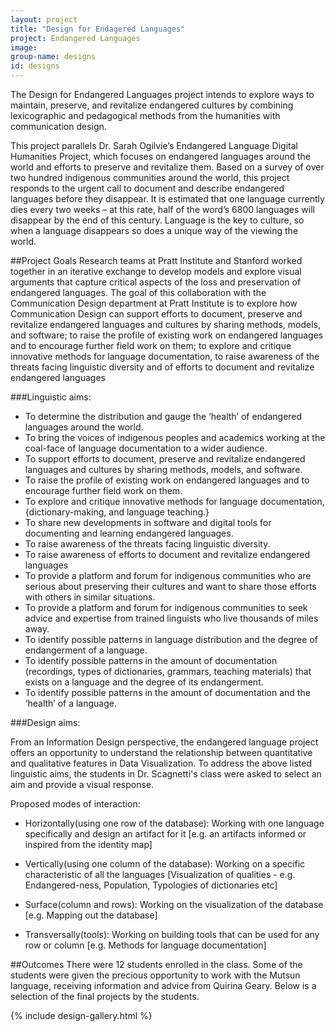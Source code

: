 ```yaml
---
layout: project
title: "Design for Endagered Languages"
project: Endangered Languages
image:
group-name: designs
id: designs
---
```




The Design for Endangered Languages project intends to explore ways to maintain, preserve, and revitalize endangered cultures by combining lexicographic and pedagogical methods from the humanities with communication design.  

This project parallels Dr. Sarah Ogilvie’s Endangered Language Digital Humanities Project, which focuses on endangered languages around the world and efforts to preserve and revitalize them. Based on a survey of over two hundred indigenous communities around the world, this project responds to the urgent call to document and describe endangered languages before they disappear. It is estimated that one language currently dies every two weeks – at this rate, half of the word’s 6800 languages will disappear by the end of this century. Language is the key to culture, so when a language disappears so does a unique way of the viewing the world.  
 
##Project Goals
Research teams at Pratt Institute and Stanford worked together in an iterative exchange to develop models and explore visual arguments that capture critical aspects of the loss and preservation of endangered languages. The goal of this collaboration with the Communication Design department at Pratt Institute is to explore how Communication Design can support efforts to document, preserve and revitalize endangered languages and cultures by sharing methods, models, and software; to raise the profile of existing work on endangered languages and to encourage further field work on them; to explore and critique innovative methods for language documentation, to raise awareness of the threats facing linguistic diversity and of efforts to document and revitalize endangered languages 
 
###Linguistic aims:

* To determine the distribution and gauge the ‘health’ of endangered languages around the world.
* To bring the voices of indigenous peoples and academics working at the coal-face of language documentation to a wider audience.
* To support efforts to document, preserve and revitalize endangered languages and cultures by sharing methods, models, and software.
* To raise the profile of existing work on endangered languages and to encourage further field work on them.
* To explore and critique innovative methods for language documentation, {dictionary-making, and language teaching.}
* To share new developments in software and digital tools for documenting and learning endangered languages.
* To raise awareness of the threats facing linguistic diversity.
* To raise awareness of efforts to document and revitalize endangered languages
* To provide a platform and forum for indigenous communities who are serious about preserving their cultures and want to share those efforts with others in similar situations.
* To provide a platform and forum for indigenous communities to seek advice and expertise from trained linguists who live thousands of miles away.
* To identify possible patterns in language distribution and the degree of endangerment of a language.
* To identify possible patterns in the amount of documentation (recordings, types of dictionaries, grammars, teaching materials) that exists on a language and the degree of its endangerment.
* To identify possible patterns in the amount of documentation and the ‘health’ of a language.
 

###Design aims:

From an Information Design perspective, the endangered language project offers an opportunity to understand the relationship between quantitative and qualitative features in Data Visualization. To address the above listed linguistic aims, the students in Dr. Scagnetti's class were asked to select an aim and provide a visual response​.

Proposed modes of interaction:

* Horizontally​(using one row of the database): Working with one language specifically and design an artifact for it [e.g. an artifacts informed or inspired from the identity map]

* Vertically​(using one column of the database): Working on a specific characteristic of all the languages [Visualization of qualities - e.g. Endangered-ness, Population, Typologies of dictionaries etc]

* Surface​(column and rows): Working on the visualization of the database [e.g. Mapping out the database]

* Transversally​(tools): Working on building tools that can be used for any row or column [e.g. Methods for language documentation]

##Outcomes
There were 12 students enrolled in the class. Some of the students were given the precious opportunity to work with the Mutsun language, receiving information and advice from Quirina Geary. Below is a selection of the final projects by the students. 


 {% include design-gallery.html %}
